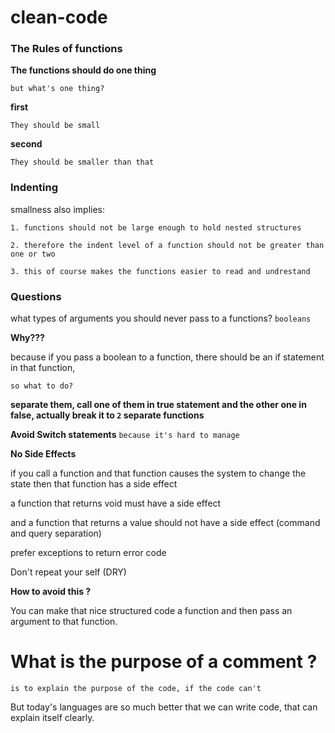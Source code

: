 # clean-code

### The Rules of functions

**The functions should do one thing**

`but what's one thing?`


**first**

`They should be small`

**second**

`They should be smaller than that`

### Indenting

smallness also implies:

`1. functions should not be large enough to hold nested structures`

`2. therefore the indent level of a function should not be greater than one or two`

`3. this of course makes the functions easier to read and undrestand`

### Questions

what types of arguments you should never pass to a functions? `booleans`

**Why???**

because if you pass a boolean to a function, there should be an if statement in that function,

`so what to do?`

**separate them, call one of them in true statement and the other one in false, actually break it to `2` separate functions**

**Avoid Switch statements** `because it's hard to manage`

**No Side Effects**

if you call a function and that function causes the system to change the state then that function has a side effect

a function that returns void must have a side effect

and a function that returns a value should not have a side effect (command and query separation)

prefer exceptions to return error code

Don't repeat your self (DRY)

**How to avoid this ?**

You can make that nice structured code a function and then pass an argument to that function.


# What is the purpose of a comment ?

`is to explain the purpose of the code, if the code can't`

But today's languages are so much better that we can write code, that can explain itself clearly.
